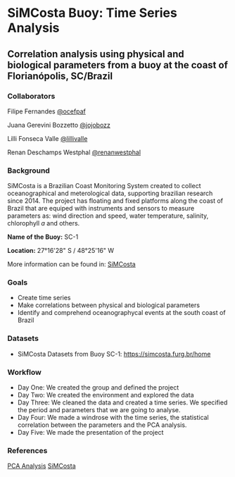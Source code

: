 # SiMCosta Buoy: Time Series Analysis   
## Correlation analysis using physical and biological parameters from a buoy at the coast of Florianópolis, SC/Brazil  

### Collaborators

Filipe Fernandes [@ocefpaf](https://github.com/ocefpaf)

Juana Gerevini Bozzetto [@jojobozz](https://github.com/jojobozz)

Lilli Fonseca Valle [@lillivalle](https://github.com/lillivalle)

Renan Deschamps Westphal [@renanwestphal](https://github.com/renanwestphal)

### Background
SiMCosta is a Brazilian Coast Monitoring System created to collect oceanographical and meterological data, supporting brazilian research since 2014. The project has floating and fixed platforms along the coast of Brazil that are equiped with instruments and sensors to measure parameters as: wind direction and speed, water temperature, salinity, chlorophyll *a* and others.   

**Name of the Buoy:** SC-1

**Location:** 27°16'28" S / 48°25'16" W 

More information can be found in: [SiMCosta](https://simcosta.furg.br/home)

### Goals
- Create time series
- Make correlations between physical and biological parameters
- Identify and comprehend oceanographycal events at the south coast of Brazil

### Datasets
- SiMCosta Datasets from Buoy SC-1: https://simcosta.furg.br/home

### Workflow
- Day One: We created the group and defined the project
- Day Two: We created the environment and explored the data
- Day Three: We cleaned the data and created a time series. We specified the period and parameters that we are going to analyse.
- Day Four: We made a windrose with the time series, the statistical correlation between the parameters and the PCA analysis. 
- Day Five: We made the presentation of the project

### References

[PCA Analysis](https://ocefpaf.github.io/python4oceanographers/blog/2014/12/01/PCA/)
[SiMCosta](https://simcosta.furg.br/home)

